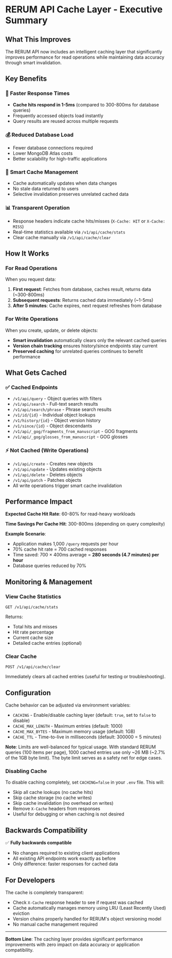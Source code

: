 # RERUM API Cache Layer - Executive Summary

## What This Improves

The RERUM API now includes an intelligent caching layer that significantly improves performance for read operations while maintaining data accuracy through smart invalidation.

## Key Benefits

### 🚀 **Faster Response Times**
- **Cache hits respond in 1-5ms** (compared to 300-800ms for database queries)
- Frequently accessed objects load instantly
- Query results are reused across multiple requests

### 💰 **Reduced Database Load**
- Fewer database connections required
- Lower MongoDB Atlas costs
- Better scalability for high-traffic applications

### 🎯 **Smart Cache Management**
- Cache automatically updates when data changes
- No stale data returned to users
- Selective invalidation preserves unrelated cached data

### 📊 **Transparent Operation**
- Response headers indicate cache hits/misses (`X-Cache: HIT` or `X-Cache: MISS`)
- Real-time statistics available via `/v1/api/cache/stats`
- Clear cache manually via `/v1/api/cache/clear`

## How It Works

### For Read Operations
When you request data:
1. **First request**: Fetches from database, caches result, returns data (~300-800ms)
2. **Subsequent requests**: Returns cached data immediately (~1-5ms)
3. **After 5 minutes**: Cache expires, next request refreshes from database

### For Write Operations
When you create, update, or delete objects:
- **Smart invalidation** automatically clears only the relevant cached queries
- **Version chain tracking** ensures history/since endpoints stay current
- **Preserved caching** for unrelated queries continues to benefit performance

## What Gets Cached

### ✅ Cached Endpoints
- `/v1/api/query` - Object queries with filters
- `/v1/api/search` - Full-text search results
- `/v1/api/search/phrase` - Phrase search results
- `/v1/id/{id}` - Individual object lookups
- `/v1/history/{id}` - Object version history
- `/v1/since/{id}` - Object descendants
- `/v1/api/_gog/fragments_from_manuscript` - GOG fragments
- `/v1/api/_gog/glosses_from_manuscript` - GOG glosses

### ⚡ Not Cached (Write Operations)
- `/v1/api/create` - Creates new objects
- `/v1/api/update` - Updates existing objects
- `/v1/api/delete` - Deletes objects
- `/v1/api/patch` - Patches objects
- All write operations trigger smart cache invalidation

## Performance Impact

**Expected Cache Hit Rate**: 60-80% for read-heavy workloads

**Time Savings Per Cache Hit**: 300-800ms (depending on query complexity)

**Example Scenario**:
- Application makes 1,000 `/query` requests per hour
- 70% cache hit rate = 700 cached responses
- Time saved: 700 × 400ms average = **280 seconds (4.7 minutes) per hour**
- Database queries reduced by 70%

## Monitoring & Management

### View Cache Statistics
```
GET /v1/api/cache/stats
```
Returns:
- Total hits and misses
- Hit rate percentage
- Current cache size
- Detailed cache entries (optional)

### Clear Cache
```
POST /v1/api/cache/clear
```
Immediately clears all cached entries (useful for testing or troubleshooting).

## Configuration

Cache behavior can be adjusted via environment variables:
- `CACHING` - Enable/disable caching layer (default: `true`, set to `false` to disable)
- `CACHE_MAX_LENGTH` - Maximum entries (default: 1000)
- `CACHE_MAX_BYTES` - Maximum memory usage (default: 1GB)
- `CACHE_TTL` - Time-to-live in milliseconds (default: 300000 = 5 minutes)

**Note**: Limits are well-balanced for typical usage. With standard RERUM queries (100 items per page), 1000 cached entries use only ~26 MB (~2.7% of the 1GB byte limit). The byte limit serves as a safety net for edge cases.

### Disabling Cache

To disable caching completely, set `CACHING=false` in your `.env` file. This will:
- Skip all cache lookups (no cache hits)
- Skip cache storage (no cache writes)
- Skip cache invalidation (no overhead on writes)
- Remove `X-Cache` headers from responses
- Useful for debugging or when caching is not desired

## Backwards Compatibility

✅ **Fully backwards compatible**
- No changes required to existing client applications
- All existing API endpoints work exactly as before
- Only difference: faster responses for cached data

## For Developers

The cache is completely transparent:
- Check `X-Cache` response header to see if request was cached
- Cache automatically manages memory using LRU (Least Recently Used) eviction
- Version chains properly handled for RERUM's object versioning model
- No manual cache management required

---

**Bottom Line**: The caching layer provides significant performance improvements with zero impact on data accuracy or application compatibility.
